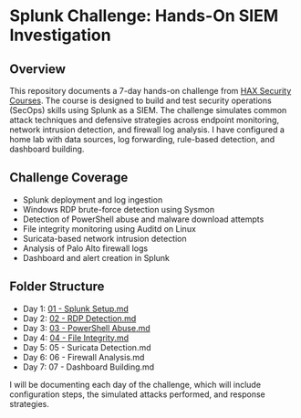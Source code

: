 # Splunk Challenge: Hands-On SIEM Investigation

## Overview

This repository documents a 7-day hands-on challenge from [HAX Security Courses](https://learn.haxsecurity.com/). The course is designed to build and test security operations (SecOps) skills using Splunk as a SIEM. The challenge simulates common attack techniques and defensive strategies across endpoint monitoring, network intrusion detection, and firewall log analysis. I have configured a home lab with data sources, log forwarding, rule-based detection, and dashboard building.

## Challenge Coverage

- Splunk deployment and log ingestion
- Windows RDP brute-force detection using Sysmon
- Detection of PowerShell abuse and malware download attempts
- File integrity monitoring using Auditd on Linux
- Suricata-based network intrusion detection
- Analysis of Palo Alto firewall logs
- Dashboard and alert creation in Splunk

## Folder Structure


- Day 1: [01 - Splunk Setup.md](https://github.com/shbelay/SplunkChallenge/blob/main/01%20-%20Splunk%20Setup.md)
- Day 2: [02 - RDP Detection.md](https://github.com/shbelay/SplunkChallenge/blob/main/02%20-%20RDP%20Detection.md)
- Day 3: [03 - PowerShell Abuse.md](https://github.com/shbelay/SplunkChallenge/blob/main/03%20-%20PowerShell%20Abuse.md)
- Day 4: [04 - File Integrity.md](https://github.com/shbelay/SplunkChallenge/blob/main/04%20-%20File%20Integrity.md)
- Day 5: 05 - Suricata Detection.md
- Day 6: 06 - Firewall Analysis.md
- Day 7: 07 - Dashboard Building.md


I will be documenting each day of the challenge, which will include configuration steps, the simulated attacks performed, and response strategies.
